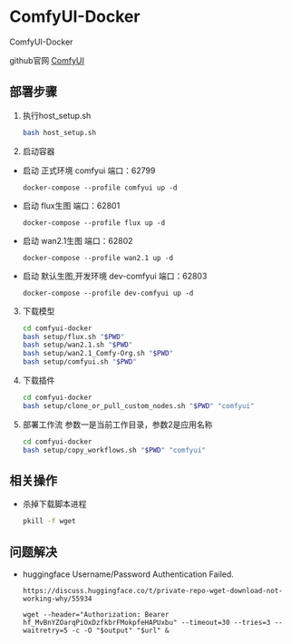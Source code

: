 # ComfyUI-Docker
ComfyUI-Docker

github官网 [ComfyUI](https://github.com/comfyanonymous/ComfyUI)


## 部署步骤
1. 执行host_setup.sh
    ```bash
    bash host_setup.sh
    ```
2. 启动容器

- 启动 正式环境 comfyui
    端口：62799
    ```
    docker-compose --profile comfyui up -d
    ```

- 启动 flux生图
    端口：62801
    ```
    docker-compose --profile flux up -d
    ```

- 启动 wan2.1生图
    端口：62802
    ```
    docker-compose --profile wan2.1 up -d
    ```

- 启动 默认生图,开发环境 dev-comfyui
    端口：62803
    ```
    docker-compose --profile dev-comfyui up -d
    ```

3. 下载模型

    ```bash
    cd comfyui-docker
    bash setup/flux.sh "$PWD"
    bash setup/wan2.1.sh "$PWD"
    bash setup/wan2.1_Comfy-Org.sh "$PWD"
    bash setup/comfyui.sh "$PWD"
    ```
    
4. 下载插件
    ```bash
    cd comfyui-docker
    bash setup/clone_or_pull_custom_nodes.sh "$PWD" "comfyui"
    ```

5. 部署工作流
    参数一是当前工作目录，参数2是应用名称
    ```bash
    cd comfyui-docker
    bash setup/copy_workflows.sh "$PWD" "comfyui"
    ```

## 相关操作
- 杀掉下载脚本进程

    ```bash
    pkill -f wget
    ```

## 问题解决
- huggingface Username/Password Authentication Failed.
    ```
    https://discuss.huggingface.co/t/private-repo-wget-download-not-working-why/55934

    wget --header="Authorization: Bearer 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" --timeout=30 --tries=3 --waitretry=5 -c -O "$output" "$url" &
    ```
